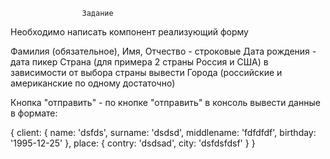                    Задание

Необходимо написать компонент реализующий форму

Фамилия (обязательное), Имя, Отчество - строковые
Дата рождения - дата пикер
Страна (для примера 2 страны Россия и США) в зависимости от выбора страны вывести Города (российские и американские по одному достаточно)

Кнопка "отправить" - по кнопке "отправить" в консоль вывести данные в формате: 

{
  client: {
       name: 'dsfds',
       surname: 'dsdsd',
       middlename: 'fdfdfdf',
       birthday: '1995-12-25'
  },
  place: {
      contry: 'dsdsad',
      city: 'dsfdsfdsf'
  }
}